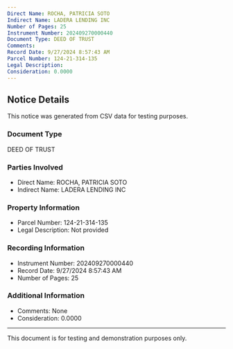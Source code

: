 ```yaml
---
Direct Name: ROCHA, PATRICIA SOTO
Indirect Name: LADERA LENDING INC
Number of Pages: 25
Instrument Number: 202409270000440
Document Type: DEED OF TRUST
Comments: 
Record Date: 9/27/2024 8:57:43 AM
Parcel Number: 124-21-314-135
Legal Description: 
Consideration: 0.0000
---
```


## Notice Details

This notice was generated from CSV data for testing purposes.

### Document Type
DEED OF TRUST

### Parties Involved
- Direct Name: ROCHA, PATRICIA SOTO
- Indirect Name: LADERA LENDING INC

### Property Information
- Parcel Number: 124-21-314-135
- Legal Description: Not provided

### Recording Information
- Instrument Number: 202409270000440
- Record Date: 9/27/2024 8:57:43 AM
- Number of Pages: 25

### Additional Information
- Comments: None
- Consideration: 0.0000

---

This document is for testing and demonstration purposes only.
